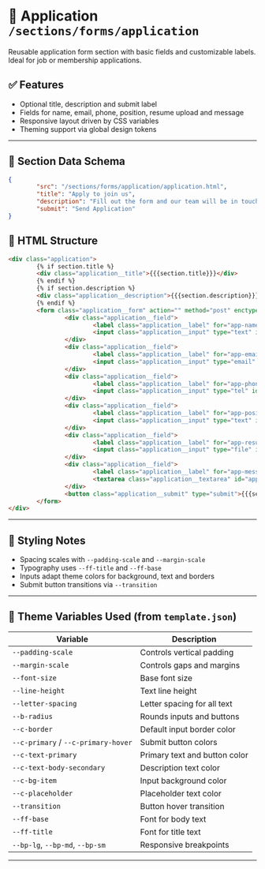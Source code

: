 # 📂 Application `/sections/forms/application`

Reusable application form section with basic fields and customizable labels. Ideal for job or membership applications.

## ✅ Features

-   Optional title, description and submit label
-   Fields for name, email, phone, position, resume upload and message
-   Responsive layout driven by CSS variables
-   Theming support via global design tokens

---

## 🧾 Section Data Schema

```json
{
        "src": "/sections/forms/application/application.html",
        "title": "Apply to join us",
        "description": "Fill out the form and our team will be in touch",
        "submit": "Send Application"
}
```

## 🧱 HTML Structure

```html
<div class="application">
        {% if section.title %}
        <div class="application__title">{{{section.title}}}</div>
        {% endif %}
        {% if section.description %}
        <div class="application__description">{{{section.description}}}</div>
        {% endif %}
        <form class="application__form" action="" method="post" enctype="multipart/form-data">
                <div class="application__field">
                        <label class="application__label" for="app-name">Full Name</label>
                        <input class="application__input" type="text" id="app-name" name="name" placeholder="Your name" />
                </div>
                <div class="application__field">
                        <label class="application__label" for="app-email">Email</label>
                        <input class="application__input" type="email" id="app-email" name="email" placeholder="email@example.com" />
                </div>
                <div class="application__field">
                        <label class="application__label" for="app-phone">Phone</label>
                        <input class="application__input" type="tel" id="app-phone" name="phone" placeholder="+1 234 567 890" />
                </div>
                <div class="application__field">
                        <label class="application__label" for="app-position">Position</label>
                        <input class="application__input" type="text" id="app-position" name="position" placeholder="Position applying for" />
                </div>
                <div class="application__field">
                        <label class="application__label" for="app-resume">Resume</label>
                        <input class="application__input" type="file" id="app-resume" name="resume" />
                </div>
                <div class="application__field">
                        <label class="application__label" for="app-message">Message</label>
                        <textarea class="application__textarea" id="app-message" name="message" rows="4" placeholder="Cover letter or message"></textarea>
                </div>
                <button class="application__submit" type="submit">{{{section.submit || 'Submit Application'}}}</button>
        </form>
</div>
```

---

## 🎨 Styling Notes

-   Spacing scales with `--padding-scale` and `--margin-scale`
-   Typography uses `--ff-title` and `--ff-base`
-   Inputs adapt theme colors for background, text and borders
-   Submit button transitions via `--transition`

---

## 🧩 Theme Variables Used (from `template.json`)

| Variable | Description |
| -------- | ----------- |
| `--padding-scale` | Controls vertical padding |
| `--margin-scale` | Controls gaps and margins |
| `--font-size` | Base font size |
| `--line-height` | Text line height |
| `--letter-spacing` | Letter spacing for all text |
| `--b-radius` | Rounds inputs and buttons |
| `--c-border` | Default input border color |
| `--c-primary` / `--c-primary-hover` | Submit button colors |
| `--c-text-primary` | Primary text and button color |
| `--c-text-body-secondary` | Description text color |
| `--c-bg-item` | Input background color |
| `--c-placeholder` | Placeholder text color |
| `--transition` | Button hover transition |
| `--ff-base` | Font for body text |
| `--ff-title` | Font for title text |
| `--bp-lg`, `--bp-md`, `--bp-sm` | Responsive breakpoints |

---
